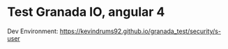 # Test Granada IO, angular 4

Dev Environment: https://kevindrums92.github.io/granada_test/security/s-user
